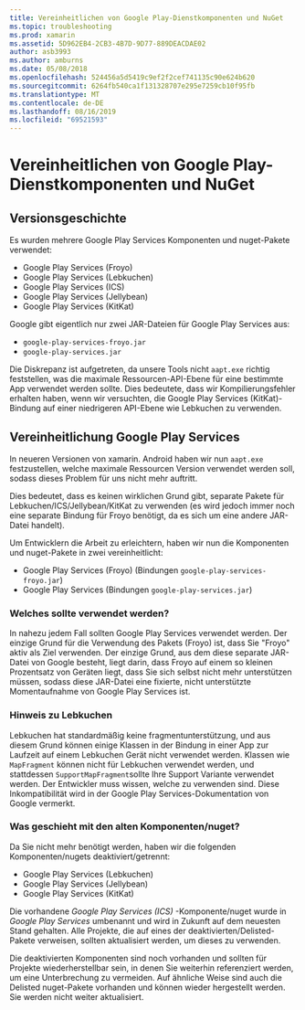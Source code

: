 ```yaml
---
title: Vereinheitlichen von Google Play-Dienstkomponenten und NuGet
ms.topic: troubleshooting
ms.prod: xamarin
ms.assetid: 5D962EB4-2CB3-4B7D-9D77-889DEACDAE02
author: asb3993
ms.author: amburns
ms.date: 05/08/2018
ms.openlocfilehash: 524456a5d5419c9ef2f2cef741135c90e624b620
ms.sourcegitcommit: 6264fb540ca1f131328707e295e7259cb10f95fb
ms.translationtype: MT
ms.contentlocale: de-DE
ms.lasthandoff: 08/16/2019
ms.locfileid: "69521593"
---
```

# <a name="unifying-google-play-services-components-and-nuget"></a>Vereinheitlichen von Google Play-Dienstkomponenten und NuGet

## <a name="history"></a>Versionsgeschichte

Es wurden mehrere Google Play Services Komponenten und nuget-Pakete verwendet:

- Google Play Services (Froyo)
- Google Play Services (Lebkuchen)
- Google Play Services (ICS)
- Google Play Services (Jellybean)
- Google Play Services (KitKat)

Google gibt eigentlich nur zwei JAR-Dateien für Google Play Services aus:

- `google-play-services-froyo.jar`
- `google-play-services.jar`

Die Diskrepanz ist aufgetreten, da unsere Tools nicht `aapt.exe` richtig feststellen, was die maximale Ressourcen-API-Ebene für eine bestimmte App verwendet werden sollte. Dies bedeutete, dass wir Kompilierungsfehler erhalten haben, wenn wir versuchten, die Google Play Services (KitKat)-Bindung auf einer niedrigeren API-Ebene wie Lebkuchen zu verwenden.

## <a name="unifying-google-play-services"></a>Vereinheitlichung Google Play Services

In neueren Versionen von xamarin. Android haben wir nun `aapt.exe` festzustellen, welche maximale Ressourcen Version verwendet werden soll, sodass dieses Problem für uns nicht mehr auftritt.

Dies bedeutet, dass es keinen wirklichen Grund gibt, separate Pakete für Lebkuchen/ICS/Jellybean/KitKat zu verwenden (es wird jedoch immer noch eine separate Bindung für Froyo benötigt, da es sich um eine andere JAR-Datei handelt).

Um Entwicklern die Arbeit zu erleichtern, haben wir nun die Komponenten und nuget-Pakete in zwei vereinheitlicht:

- Google Play Services (Froyo) (Bindungen `google-play-services-froyo.jar`)
- Google Play Services (Bindungen `google-play-services.jar`)

### <a name="which-one-should-be-used"></a>Welches sollte verwendet werden?

In nahezu jedem Fall sollten Google Play Services verwendet werden. Der einzige Grund für die Verwendung des Pakets (Froyo) ist, dass Sie "Froyo" aktiv als Ziel verwenden. Der einzige Grund, aus dem diese separate JAR-Datei von Google besteht, liegt darin, dass Froyo auf einem so kleinen Prozentsatz von Geräten liegt, dass Sie sich selbst nicht mehr unterstützen müssen, sodass diese JAR-Datei eine fixierte, nicht unterstützte Momentaufnahme von Google Play Services ist.

### <a name="note-about-gingerbread"></a>Hinweis zu Lebkuchen

Lebkuchen hat standardmäßig keine fragmentunterstützung, und aus diesem Grund können einige Klassen in der Bindung in einer App zur Laufzeit auf einem Lebkuchen Gerät nicht verwendet werden. Klassen wie `MapFragment` können nicht für Lebkuchen verwendet werden, und stattdessen `SupportMapFragment`sollte Ihre Support Variante verwendet werden. Der Entwickler muss wissen, welche zu verwenden sind. Diese Inkompatibilität wird in der Google Play Services-Dokumentation von Google vermerkt.

### <a name="what-happens-to-the-old-componentsnugets"></a>Was geschieht mit den alten Komponenten/nuget?

Da Sie nicht mehr benötigt werden, haben wir die folgenden Komponenten/nugets deaktiviert/getrennt:

- Google Play Services (Lebkuchen)
- Google Play Services (Jellybean)
- Google Play Services (KitKat)

Die vorhandene _Google Play Services (ICS)_ -Komponente/nuget wurde in _Google Play Services_ umbenannt und wird in Zukunft auf dem neuesten Stand gehalten. Alle Projekte, die auf eines der deaktivierten/Delisted-Pakete verweisen, sollten aktualisiert werden, um dieses zu verwenden.

Die deaktivierten Komponenten sind noch vorhanden und sollten für Projekte wiederherstellbar sein, in denen Sie weiterhin referenziert werden, um eine Unterbrechung zu vermeiden. Auf ähnliche Weise sind auch die Delisted nuget-Pakete vorhanden und können wieder hergestellt werden. Sie werden nicht weiter aktualisiert.
